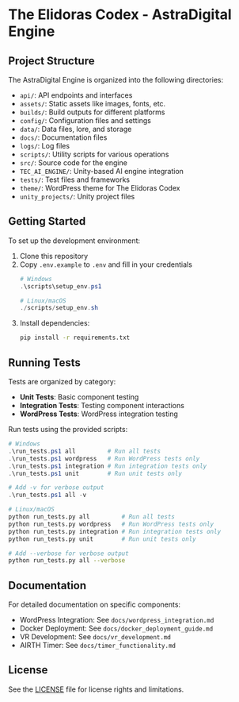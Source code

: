 # The Elidoras Codex - AstraDigital Engine

## Project Structure

The AstraDigital Engine is organized into the following directories:

- `api/`: API endpoints and interfaces
- `assets/`: Static assets like images, fonts, etc.
- `builds/`: Build outputs for different platforms
- `config/`: Configuration files and settings
- `data/`: Data files, lore, and storage
- `docs/`: Documentation files
- `logs/`: Log files
- `scripts/`: Utility scripts for various operations
- `src/`: Source code for the engine
- `TEC_AI_ENGINE/`: Unity-based AI engine integration
- `tests/`: Test files and frameworks
- `theme/`: WordPress theme for The Elidoras Codex
- `unity_projects/`: Unity project files

## Getting Started

To set up the development environment:

1. Clone this repository
2. Copy `.env.example` to `.env` and fill in your credentials
   ```powershell
   # Windows
   .\scripts\setup_env.ps1
   
   # Linux/macOS
   ./scripts/setup_env.sh
   ```
3. Install dependencies:
   ```bash
   pip install -r requirements.txt
   ```

## Running Tests

Tests are organized by category:

- **Unit Tests**: Basic component testing
- **Integration Tests**: Testing component interactions
- **WordPress Tests**: WordPress integration testing

Run tests using the provided scripts:

```powershell
# Windows
.\run_tests.ps1 all         # Run all tests
.\run_tests.ps1 wordpress   # Run WordPress tests only
.\run_tests.ps1 integration # Run integration tests only
.\run_tests.ps1 unit        # Run unit tests only

# Add -v for verbose output
.\run_tests.ps1 all -v
```

```bash
# Linux/macOS
python run_tests.py all         # Run all tests
python run_tests.py wordpress   # Run WordPress tests only
python run_tests.py integration # Run integration tests only
python run_tests.py unit        # Run unit tests only

# Add --verbose for verbose output
python run_tests.py all --verbose
```

## Documentation

For detailed documentation on specific components:

- WordPress Integration: See `docs/wordpress_integration.md`
- Docker Deployment: See `docs/docker_deployment_guide.md`
- VR Development: See `docs/vr_development.md`
- AIRTH Timer: See `docs/timer_functionality.md`

## License

See the [LICENSE](LICENSE) file for license rights and limitations.
